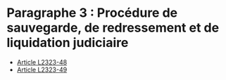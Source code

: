# Paragraphe 3 : Procédure de sauvegarde, de redressement et de liquidation judiciaire

* [Article L2323-48](./LEGIARTI000031085668.md)
* [Article L2323-49](./LEGIARTI000031085634.md)
